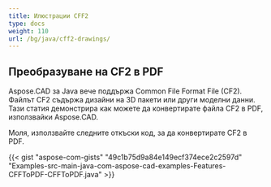 ```yaml
---
title: Илюстрации CFF2
type: docs
weight: 110
url: /bg/java/cff2-drawings/
---
```


## **Преобразуване на CF2 в PDF**

Aspose.CAD за Java вече поддържа Common File Format File (CF2). Файлът CF2 съдържа дизайни на 3D пакети или други моделни данни. Тази статия демонстрира как можете да конвертирате файла CF2 в PDF, използвайки Aspose.CAD.

Моля, използвайте следните откъски код, за да конвертирате CF2 в PDF.

{{< gist "aspose-com-gists" "49c1b75d9a84e149ecf374ece2c2597d" "Examples-src-main-java-com-aspose-cad-examples-Features-CFFToPDF-CFFToPDF.java" >}}
